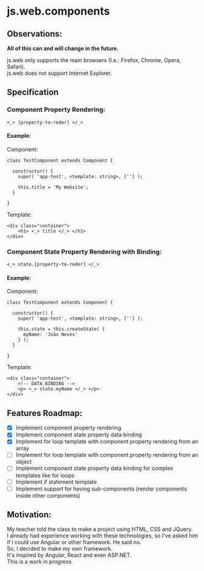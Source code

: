 # js.web.components

## Observations:

**All of this can and will change in the future.**

js.web only supports the main browsers (I.e.: Firefox, Chrome, Opera, Safari).<br>
js.web does not support Internet Explorer.

## Specification

### Component Property Rendering: 
`<_> [property-to-reder] </_>`

#### Example:

Component:
```
class TestComponent extends Component {

  constructor() {
    super( 'app-test', <template: string>, [''] );

    this.title = 'My Website';
  }

}
```

Template:
```
<div class="container">
    <h1> <_> title </_> </h1>
</div>
```

### Component State Property Rendering with Binding:
`<_> state.[property-to-reder] </_>`

#### Example:

Component:
```
class TestComponent extends Component {

  constructor() {
    super( 'app-test', <template: string>, [''] );

    this.state = this.createState( {
      myName: 'João Neves'
    } );
  }

}
```

Template:
```
<div class="container">
    <!-- DATA BINDING -->
    <p> <_> state.myName </_> </p>
</div>
```

## Features Roadmap:
- [x] Implement component property rendering
- [x] Implement component state property data binding
- [x] Implement for loop template with component property rendering from an array
- [ ] Implement for loop template with component property rendering from an object
- [ ] Implement component state property data binding for complex templates like for loops
- [ ] Implement if statement template
- [ ] Implement support for having sub-components (render components inside other components)

## Motivation:
My teacher told the class to make a project using HTML, CSS and JQuery.<br/>
I already had experience working with these technologies, so I've asked him if I could use Angular or other framework. He said no.<br/>
So, I decided to make my own framework.<br/>
It's inspired by Angular, React and even ASP.NET.<br/>
This is a work in progress.

